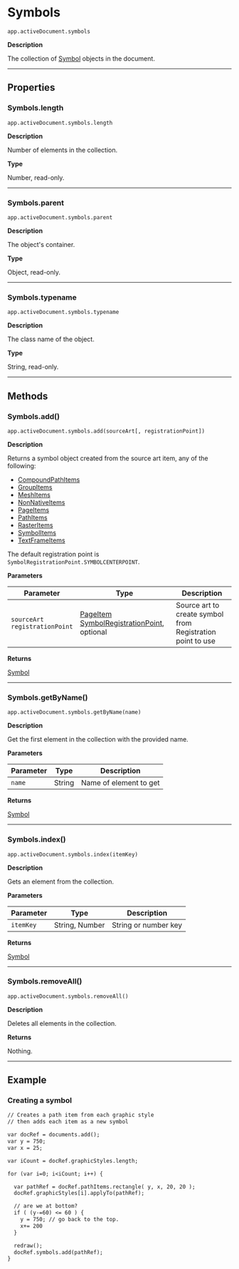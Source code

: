 # Symbols

`app.activeDocument.symbols`

**Description**

The collection of [Symbol](Symbol.md#jsobjref-symbol) objects in the document.

---

## Properties

### Symbols.length

`app.activeDocument.symbols.length`

**Description**

Number of elements in the collection.

**Type**

Number, read-only.

---

### Symbols.parent

`app.activeDocument.symbols.parent`

**Description**

The object's container.

**Type**

Object, read-only.

---

### Symbols.typename

`app.activeDocument.symbols.typename`

**Description**

The class name of the object.

**Type**

String, read-only.

---

## Methods

### Symbols.add()

`app.activeDocument.symbols.add(sourceArt[, registrationPoint])`

**Description**

Returns a symbol object created from the source art item, any of the following:

- [CompoundPathItems](CompoundPathItems.md#jsobjref-compoundpathitems)
- [GroupItems](GroupItems.md#jsobjref-groupitems)
- [MeshItems](MeshItems.md#jsobjref-meshitems)
- [NonNativeItems](NonNativeItems.md#jsobjref-nonnativeitems)
- [PageItems](PageItems.md#jsobjref-pageitems)
- [PathItems](PathItems.md#jsobjref-pathitems)
- [RasterItems](RasterItems.md#jsobjref-rasteritems)
- [SymbolItems](SymbolItems.md#jsobjref-symbolitems)
- [TextFrameItems](TextFrameItems.md#jsobjref-textframeitems)

The default registration point is `SymbolRegistrationPoint.SYMBOLCENTERPOINT`.

**Parameters**

| Parameter                           | Type                                                                                                                                                           | Description                                                    |
|-------------------------------------|----------------------------------------------------------------------------------------------------------------------------------------------------------------|----------------------------------------------------------------|
| `sourceArt`<br/>`registrationPoint` | [PageItem](PageItem.md#jsobjref-pageitem)<br/>[SymbolRegistrationPoint](scripting-constants.md#jsobjref-scripting-constants-symbolregistrationpoint), optional | Source art to create symbol from<br/>Registration point to use |

**Returns**

[Symbol](Symbol.md#jsobjref-symbol)

---

### Symbols.getByName()

`app.activeDocument.symbols.getByName(name)`

**Description**

Get the first element in the collection with the provided name.

**Parameters**

| Parameter   | Type   | Description            |
|-------------|--------|------------------------|
| `name`      | String | Name of element to get |

**Returns**

[Symbol](Symbol.md#jsobjref-symbol)

---

### Symbols.index()

`app.activeDocument.symbols.index(itemKey)`

**Description**

Gets an element from the collection.

**Parameters**

| Parameter   | Type           | Description          |
|-------------|----------------|----------------------|
| `itemKey`   | String, Number | String or number key |

**Returns**

[Symbol](Symbol.md#jsobjref-symbol)

---

### Symbols.removeAll()

`app.activeDocument.symbols.removeAll()`

**Description**

Deletes all elements in the collection.

**Returns**

Nothing.

---

## Example

### Creating a symbol

```default
// Creates a path item from each graphic style
// then adds each item as a new symbol

var docRef = documents.add();
var y = 750;
var x = 25;

var iCount = docRef.graphicStyles.length;

for (var i=0; i<iCount; i++) {

  var pathRef = docRef.pathItems.rectangle( y, x, 20, 20 );
  docRef.graphicStyles[i].applyTo(pathRef);

  // are we at bottom?
  if ( (y-=60) <= 60 ) {
    y = 750; // go back to the top.
    x+= 200
  }

  redraw();
  docRef.symbols.add(pathRef);
}
```
